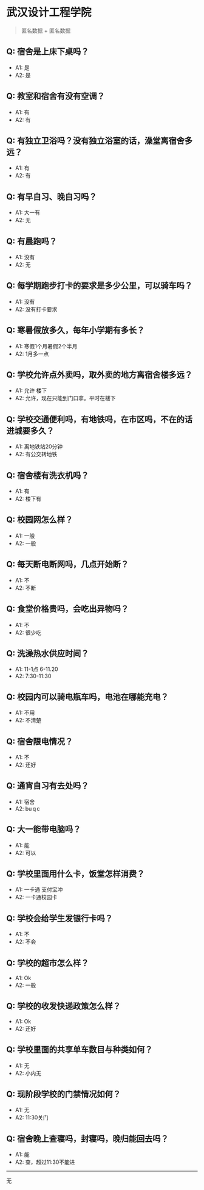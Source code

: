 # 武汉设计工程学院
> 匿名数据 + 匿名数据
## Q: 宿舍是上床下桌吗？
- A1: 是
- A2: 是
## Q: 教室和宿舍有没有空调？
- A1: 有
- A2: 有
## Q: 有独立卫浴吗？没有独立浴室的话，澡堂离宿舍多远？
- A1: 有
- A2: 有
## Q: 有早自习、晚自习吗？
- A1: 大一有
- A2: 无
## Q: 有晨跑吗？
- A1: 没有
- A2: 无
## Q: 每学期跑步打卡的要求是多少公里，可以骑车吗？
- A1: 没有
- A2: 没有打卡要求
## Q: 寒暑假放多久，每年小学期有多长？
- A1: 寒假1个月暑假2个半月
- A2: 1月多一点
## Q: 学校允许点外卖吗，取外卖的地方离宿舍楼多远？
- A1: 允许 楼下
- A2: 允许，现在只能到门口拿。平时在楼下
## Q: 学校交通便利吗，有地铁吗，在市区吗，不在的话进城要多久？
- A1: 离地铁站20分钟
- A2: 有公交转地铁
## Q: 宿舍楼有洗衣机吗？
- A1: 有
- A2: 楼下有
## Q: 校园网怎么样？
- A1: 一般
- A2: 一般
## Q: 每天断电断网吗，几点开始断？
- A1: 不
- A2: 不断
## Q: 食堂价格贵吗，会吃出异物吗？
- A1: 不
- A2: 很少吃
## Q: 洗澡热水供应时间？
- A1: 11-1点 6-11.20
- A2: 7:30-11:30
## Q: 校园内可以骑电瓶车吗，电池在哪能充电？
- A1: 不用
- A2: 不清楚
## Q: 宿舍限电情况？
- A1: 不
- A2: 还好
## Q: 通宵自习有去处吗？
- A1: 宿舍
- A2: bu q c
## Q: 大一能带电脑吗？
- A1: 能
- A2: 可以
## Q: 学校里面用什么卡，饭堂怎样消费？
- A1: 一卡通 支付宝冲
- A2: 一卡通校园卡
## Q: 学校会给学生发银行卡吗？
- A1: 不
- A2: 不会
## Q: 学校的超市怎么样？
- A1: Ok
- A2: 一般
## Q: 学校的收发快递政策怎么样？
- A1: Ok
- A2: 还好
## Q: 学校里面的共享单车数目与种类如何？
- A1: 无
- A2: 小内无
## Q: 现阶段学校的门禁情况如何？
- A1: 无
- A2: 11:30关门
## Q: 宿舍晚上查寝吗，封寝吗，晚归能回去吗？
- A1: 能
- A2: 查，超过11:30不能进
***
无